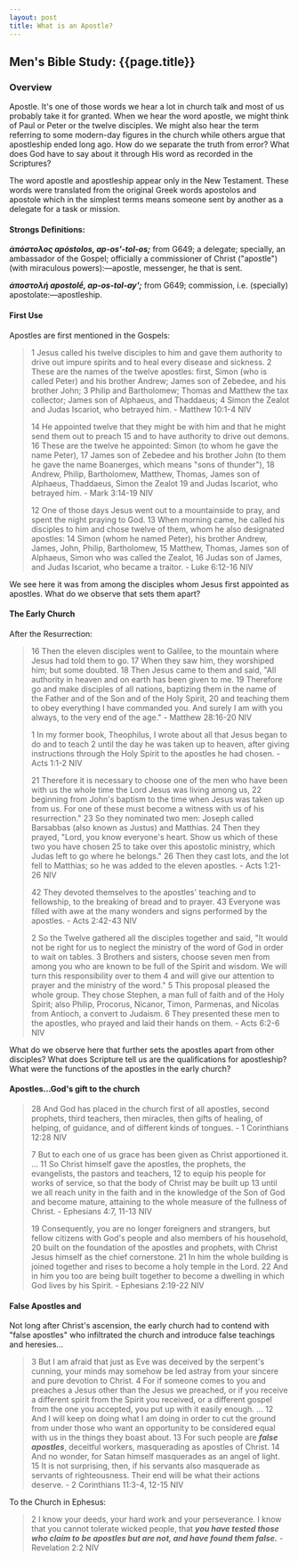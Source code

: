 ```yaml
---
layout: post
title: What is an Apostle?
---
```

## Men's Bible Study: {{page.title}}

### Overview
Apostle. It's one of those words we hear a lot in church talk and most of us probably take it for granted. When we hear 
the word apostle, we might think of Paul or Peter or the twelve disciples. We might also hear the term referring to
some modern-day figures in the church while others argue that apostleship ended long ago. How do we separate the truth 
from error? What does God have to say about it through His word as recorded in the Scriptures?

The word apostle and apostleship appear only in the New Testament. These words were translated from the original Greek
words apostolos and apostole which in the simplest terms means someone sent by another as a delegate for a task or mission.

#### Strongs Definitions:
_**ἀπόστολος apóstolos, ap-os'-tol-os;**_ from G649; a delegate; specially, an ambassador of the Gospel; officially a commissioner of Christ ("apostle") (with miraculous powers):—apostle, messenger, he that is sent.

**_ἀποστολή apostolḗ, ap-os-tol-ay';_** from G649; commission, i.e. (specially) apostolate:—apostleship.

#### First Use
Apostles are first mentioned in the Gospels:
> 1 Jesus called his twelve disciples to him and gave them authority to drive out impure spirits and to heal every disease and sickness. 2 These are the names of the twelve apostles: first, Simon (who is called Peter) and his brother Andrew; James son of Zebedee, and his brother John; 3 Philip and Bartholomew; Thomas and Matthew the tax collector; James son of Alphaeus, and Thaddaeus; 4 Simon the Zealot and Judas Iscariot, who betrayed him. - Matthew 10:1-4 NIV
> 
> 14 He appointed twelve that they might be with him and that he might send them out to preach 15 and to have authority to drive out demons. 16 These are the twelve he appointed: Simon (to whom he gave the name Peter), 17 James son of Zebedee and his brother John (to them he gave the name Boanerges, which means "sons of thunder"), 18 Andrew, Philip, Bartholomew, Matthew, Thomas, James son of Alphaeus, Thaddaeus, Simon the Zealot 19 and Judas Iscariot, who betrayed him. - Mark 3:14-19 NIV
> 
> 12 One of those days Jesus went out to a mountainside to pray, and spent the night praying to God. 13 When morning came, he called his disciples to him and chose twelve of them, whom he also designated apostles: 14 Simon (whom he named Peter), his brother Andrew, James, John, Philip, Bartholomew, 15 Matthew, Thomas, James son of Alphaeus, Simon who was called the Zealot, 16 Judas son of James, and Judas Iscariot, who became a traitor. - Luke 6:12-16 NIV

We see here it was from among the disciples whom Jesus first appointed as apostles. What do we observe that 
sets them apart?

#### The Early Church
After the Resurrection:
> 16 Then the eleven disciples went to Galilee, to the mountain where Jesus had told them to go. 17 When they saw him, they worshiped him; but some doubted. 18 Then Jesus came to them and said, "All authority in heaven and on earth has been given to me. 19 Therefore go and make disciples of all nations, baptizing them in the name of the Father and of the Son and of the Holy Spirit, 20 and teaching them to obey everything I have commanded you. And surely I am with you always, to the very end of the age." - Matthew 28:16-20 NIV
> 
> 1 In my former book, Theophilus, I wrote about all that Jesus began to do and to teach 2 until the day he was taken up to heaven, after giving instructions through the Holy Spirit to the apostles he had chosen. - Acts 1:1-2 NIV
>
> 21 Therefore it is necessary to choose one of the men who have been with us the whole time the Lord Jesus was living among us, 22 beginning from John's baptism to the time when Jesus was taken up from us. For one of these must become a witness with us of his resurrection." 23 So they nominated two men: Joseph called Barsabbas (also known as Justus) and Matthias. 24 Then they prayed, "Lord, you know everyone's heart. Show us which of these two you have chosen 25 to take over this apostolic ministry, which Judas left to go where he belongs." 26 Then they cast lots, and the lot fell to Matthias; so he was added to the eleven apostles. - Acts 1:21-26 NIV
> 
> 42 They devoted themselves to the apostles' teaching and to fellowship, to the breaking of bread and to prayer. 43 Everyone was filled with awe at the many wonders and signs performed by the apostles. - Acts 2:42-43 NIV
>
> 2 So the Twelve gathered all the disciples together and said, "It would not be right for us to neglect the ministry of the word of God in order to wait on tables. 3 Brothers and sisters, choose seven men from among you who are known to be full of the Spirit and wisdom. We will turn this responsibility over to them 4 and will give our attention to prayer and the ministry of the word." 5 This proposal pleased the whole group. They chose Stephen, a man full of faith and of the Holy Spirit; also Philip, Procorus, Nicanor, Timon, Parmenas, and Nicolas from Antioch, a convert to Judaism. 6 They presented these men to the apostles, who prayed and laid their hands on them. - Acts 6:2-6 NIV

What do we observe here that further sets the apostles apart from other disciples? What does Scripture tell us are
the qualifications for apostleship? What were the functions of the apostles in the early church?

#### Apostles...God's gift to the church
> 28 And God has placed in the church first of all apostles, second prophets, third teachers, then miracles, then gifts of healing, of helping, of guidance, and of different kinds of tongues. - 1 Corinthians 12:28 NIV
>
> 7 But to each one of us grace has been given as Christ apportioned it. ... 11 So Christ himself gave the apostles, the prophets, the evangelists, the pastors and teachers, 12 to equip his people for works of service, so that the body of Christ may be built up 13 until we all reach unity in the faith and in the knowledge of the Son of God and become mature, attaining to the whole measure of the fullness of Christ. - Ephesians 4:7, 11-13 NIV
>
> 19 Consequently, you are no longer foreigners and strangers, but fellow citizens with God's people and also members of his household, 20 built on the foundation of the apostles and prophets, with Christ Jesus himself as the chief cornerstone. 21 In him the whole building is joined together and rises to become a holy temple in the Lord. 22 And in him you too are being built together to become a dwelling in which God lives by his Spirit. - Ephesians 2:19-22 NIV

#### False Apostles and 
Not long after Christ's ascension, the early church had to contend with "false apostles" who infiltrated the church and
introduce false teachings and heresies...

> 3 But I am afraid that just as Eve was deceived by the serpent's cunning, your minds may somehow be led astray from your sincere and pure devotion to Christ. 4 For if someone comes to you and preaches a Jesus other than the Jesus we preached, or if you receive a different spirit from the Spirit you received, or a different gospel from the one you accepted, you put up with it easily enough. ... 12 And I will keep on doing what I am doing in order to cut the ground from under those who want an opportunity to be considered equal with us in the things they boast about. 13 For such people are ***false apostles***, deceitful workers, masquerading as apostles of Christ. 14 And no wonder, for Satan himself masquerades as an angel of light. 15 It is not surprising, then, if his servants also masquerade as servants of righteousness. Their end will be what their actions deserve. - 2 Corinthians 11:3-4, 12-15 NIV

To the Church in Ephesus:
> 2 I know your deeds, your hard work and your perseverance. I know that you cannot tolerate wicked people, that ***you have tested those who claim to be apostles but are not, and have found them false.*** - Revelation 2:2 NIV


